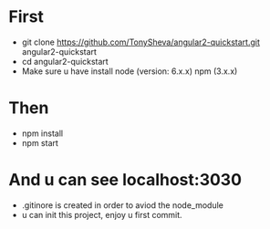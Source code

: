 # First
- git clone https://github.com/TonySheva/angular2-quickstart.git  angular2-quickstart
- cd angular2-quickstart
-  Make sure u have install node (version: 6.x.x) npm (3.x.x)
# Then
- npm install
- npm start
# And u can see localhost:3030
- .gitinore is created in order to aviod the node_module
- u can init this project, enjoy u first commit.
